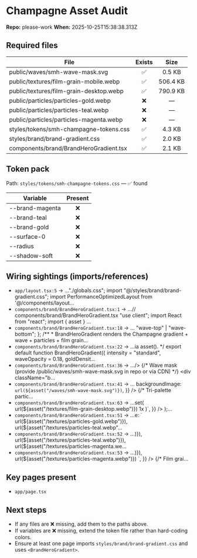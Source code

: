 # Champagne Asset Audit

**Repo:** please-work
**When:** 2025-10-25T15:38:38.313Z

## Required files

| File | Exists | Size |
|---|:--:|:---:|
| public/waves/smh-wave-mask.svg | ✅ | 0.5 KB |
| public/textures/film-grain-mobile.webp | ✅ | 506.4 KB |
| public/textures/film-grain-desktop.webp | ✅ | 790.9 KB |
| public/particles/particles-gold.webp | ❌ | — |
| public/particles/particles-teal.webp | ❌ | — |
| public/particles/particles-magenta.webp | ❌ | — |
| styles/tokens/smh-champagne-tokens.css | ✅ | 4.3 KB |
| styles/brand/brand-gradient.css | ✅ | 2.0 KB |
| components/brand/BrandHeroGradient.tsx | ✅ | 2.1 KB |

## Token pack

Path: `styles/tokens/smh-champagne-tokens.css` — ✅ found

| Variable | Present |
|---|:--:|
| --brand-magenta | ❌ |
| --brand-teal | ❌ |
| --brand-gold | ❌ |
| --surface-0 | ❌ |
| --radius | ❌ |
| --shadow-soft | ❌ |

## Wiring sightings (imports/references)

- `app/layout.tsx:5` → …"./globals.css"; import "@/styles/brand/brand-gradient.css"; import PerformanceOptimizedLayout from '@/components/layout…
- `components/brand/BrandHeroGradient.tsx:1` → …// components/brand/BrandHeroGradient.tsx "use client"; import React from "react"; import { asset } …
- `components/brand/BrandHeroGradient.tsx:18` → … "wave-top" | "wave-bottom"; };  /**  * BrandHeroGradient renders the Champagne gradient + wave + particles + film grain…
- `components/brand/BrandHeroGradient.tsx:22` → …ia asset().  */ export default function BrandHeroGradient({   intensity = "standard",   waveOpacity = 0.18,   goldDensit…
- `components/brand/BrandHeroGradient.tsx:36` → …/>        {/* Wave mask (provide /public/waves/smh-wave-mask.svg in repo or via CDN) */}       <div         className="b…
- `components/brand/BrandHeroGradient.tsx:41` → …         backgroundImage: `url(${asset("/waves/smh-wave-mask.svg")})`,         }}       />        {/* Tri-palette partic…
- `components/brand/BrandHeroGradient.tsx:63` → …set(             url(${asset("/textures/film-grain-desktop.webp")}) 1x           )`,         }}       />     </div>   );…
- `components/brand/BrandHeroGradient.tsx:51` → …e: `             url(${asset("/textures/particles-gold.webp")}),             url(${asset("/textures/particles-teal.webp"…
- `components/brand/BrandHeroGradient.tsx:52` → …)}),             url(${asset("/textures/particles-teal.webp")}),             url(${asset("/textures/particles-magenta.we…
- `components/brand/BrandHeroGradient.tsx:53` → …)}),             url(${asset("/textures/particles-magenta.webp")})           `,         }}       />        {/* Film grai…

## Key pages present

- `app/page.tsx`

## Next steps
- If any files are ❌ missing, add them to the paths above.
- If variables are ❌ missing, extend the token file rather than hard-coding colors.
- Ensure at least one page imports `styles/brand/brand-gradient.css` and uses `<BrandHeroGradient>`.